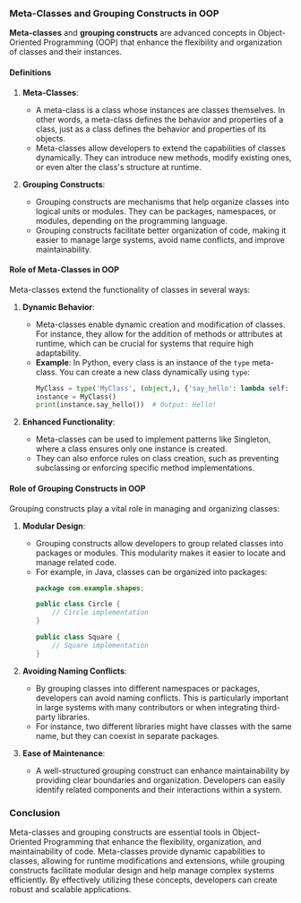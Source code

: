 ### Meta-Classes and Grouping Constructs in OOP

**Meta-classes** and **grouping constructs** are advanced concepts in Object-Oriented Programming (OOP) that enhance the flexibility and organization of classes and their instances.

#### Definitions

1. **Meta-Classes**:
   - A meta-class is a class whose instances are classes themselves. In other words, a meta-class defines the behavior and properties of a class, just as a class defines the behavior and properties of its objects.
   - Meta-classes allow developers to extend the capabilities of classes dynamically. They can introduce new methods, modify existing ones, or even alter the class's structure at runtime.

2. **Grouping Constructs**:
   - Grouping constructs are mechanisms that help organize classes into logical units or modules. They can be packages, namespaces, or modules, depending on the programming language.
   - Grouping constructs facilitate better organization of code, making it easier to manage large systems, avoid name conflicts, and improve maintainability.

#### Role of Meta-Classes in OOP

Meta-classes extend the functionality of classes in several ways:

1. **Dynamic Behavior**:
   - Meta-classes enable dynamic creation and modification of classes. For instance, they allow for the addition of methods or attributes at runtime, which can be crucial for systems that require high adaptability.
   - **Example**: In Python, every class is an instance of the `type` meta-class. You can create a new class dynamically using `type`:
     ```python
     MyClass = type('MyClass', (object,), {'say_hello': lambda self: "Hello!"})
     instance = MyClass()
     print(instance.say_hello())  # Output: Hello!
     ```

2. **Enhanced Functionality**:
   - Meta-classes can be used to implement patterns like Singleton, where a class ensures only one instance is created.
   - They can also enforce rules on class creation, such as preventing subclassing or enforcing specific method implementations.

#### Role of Grouping Constructs in OOP

Grouping constructs play a vital role in managing and organizing classes:

1. **Modular Design**:
   - Grouping constructs allow developers to group related classes into packages or modules. This modularity makes it easier to locate and manage related code.
   - For example, in Java, classes can be organized into packages:
     ```java
     package com.example.shapes;

     public class Circle {
         // Circle implementation
     }

     public class Square {
         // Square implementation
     }
     ```

2. **Avoiding Naming Conflicts**:
   - By grouping classes into different namespaces or packages, developers can avoid naming conflicts. This is particularly important in large systems with many contributors or when integrating third-party libraries.
   - For instance, two different libraries might have classes with the same name, but they can coexist in separate packages.

3. **Ease of Maintenance**:
   - A well-structured grouping construct can enhance maintainability by providing clear boundaries and organization. Developers can easily identify related components and their interactions within a system.

### Conclusion

Meta-classes and grouping constructs are essential tools in Object-Oriented Programming that enhance the flexibility, organization, and maintainability of code. Meta-classes provide dynamic capabilities to classes, allowing for runtime modifications and extensions, while grouping constructs facilitate modular design and help manage complex systems efficiently. By effectively utilizing these concepts, developers can create robust and scalable applications.